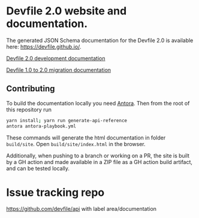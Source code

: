 # Devfile 2.0 website and documentation.

The generated JSON Schema documentation for the Devfile 2.0 is available here: https://devfile.github.io/.

[Devfile 2.0 development documentation](https://github.com/devfile/docs/blob/master/docs/end-user-guide/assembly_making-a-workspace-portable-using-a-devfile.adoc)

[Devfile 1.0 to 2.0 migration documentation](https://github.com/devfile/docs/blob/master/docs/modules/ROOT/pages/migration_guide.adoc)

## Contributing

To build the documentation locally you need [Antora](https://antora.org/). Then from the root of this repository run

```bash
yarn install; yarn run generate-api-reference
antora antora-playbook.yml
```

These commands will generate the html documentation in folder `build/site`. Open `build/site/index.html` in the browser.

Additionally, when pushing to a branch or working on a PR, the site is built by a GH action and
made available in a ZIP file as a GH action build artifact, and can be tested locally.

# Issue tracking repo

https://github.com/devfile/api with label area/documentation
